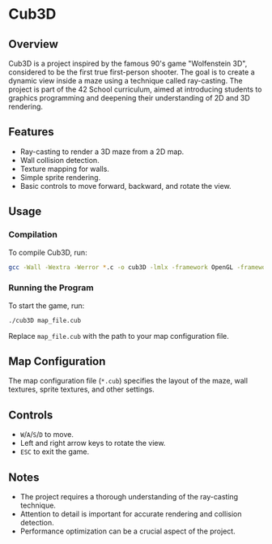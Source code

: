 
# Cub3D

## Overview
Cub3D is a project inspired by the famous 90's game "Wolfenstein 3D", considered to be the first true first-person shooter. The goal is to create a dynamic view inside a maze using a technique called ray-casting. The project is part of the 42 School curriculum, aimed at introducing students to graphics programming and deepening their understanding of 2D and 3D rendering.

## Features
- Ray-casting to render a 3D maze from a 2D map.
- Wall collision detection.
- Texture mapping for walls.
- Simple sprite rendering.
- Basic controls to move forward, backward, and rotate the view.

## Usage

### Compilation
To compile Cub3D, run:
```bash
gcc -Wall -Wextra -Werror *.c -o cub3D -lmlx -framework OpenGL -framework AppKit
```

### Running the Program
To start the game, run:
```bash
./cub3D map_file.cub
```
Replace `map_file.cub` with the path to your map configuration file.

## Map Configuration
The map configuration file (`*.cub`) specifies the layout of the maze, wall textures, sprite textures, and other settings.

## Controls
- `W`/`A`/`S`/`D` to move.
- Left and right arrow keys to rotate the view.
- `ESC` to exit the game.

## Notes
- The project requires a thorough understanding of the ray-casting technique.
- Attention to detail is important for accurate rendering and collision detection.
- Performance optimization can be a crucial aspect of the project.

